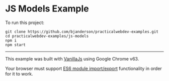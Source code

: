 # JS Models Example

To run this project:

    git clone https://github.com/bjanderson/practicalwebdev-examples.git
    cd practicalwebdev-examples/js-models
    npm i
    npm start


---

This example was built with [VanillaJs](http://vanilla-js.com/) using Google Chrome v63.

Your browser must support [ES6 module import/export](https://caniuse.com/#feat=es6-module) functionality in order for it to work.
